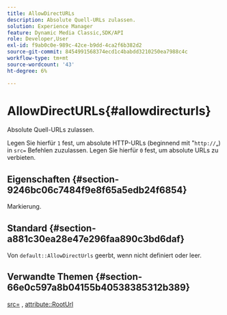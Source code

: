 ```yaml
---
title: AllowDirectURLs
description: Absolute Quell-URLs zulassen.
solution: Experience Manager
feature: Dynamic Media Classic,SDK/API
role: Developer,User
exl-id: f9ab0c0e-989c-42ce-b9dd-4ca2f6b382d2
source-git-commit: 8454991568374ecd1c4babdd3210250ea7988c4c
workflow-type: tm+mt
source-wordcount: '43'
ht-degree: 6%

---
```


# AllowDirectURLs{#allowdirecturls}

Absolute Quell-URLs zulassen.

Legen Sie hierfür `1` fest, um absolute HTTP-URLs (beginnend mit &quot;`http://`„) in `src=` Befehlen zuzulassen. Legen Sie hierfür `0` fest, um absolute URLs zu verbieten.

## Eigenschaften {#section-9246bc06c7484f9e8f65a5edb24f6854}

Markierung.

## Standard {#section-a881c30ea28e47e296faa890c3bd6daf}

Von `default::AllowDirectUrls` geerbt, wenn nicht definiert oder leer.

## Verwandte Themen {#section-66e0c597a8b04155b40538385312b389}

[src=](../../../../../ir-api/http-protocol/image-rendering-api-ref/c-ir-http-protocol-ref/c-ir-http-protocol-command-reference/r-ir-src.md#reference-62c98abad22149d68d405ed6aaff8272) , [attribute::RootUrl](../../../../../ir-api/material-cat/image-rendering-api-ref/c-ir-material-catalog/c-ir-attributes-reference/r-ir-rooturl.md#reference-b8d706a573814802bd6794223cc78402)
